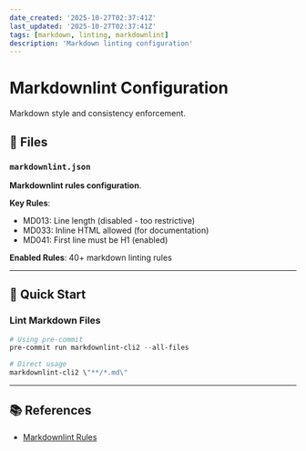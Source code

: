 ```yaml
---
date_created: '2025-10-27T02:37:41Z'
last_updated: '2025-10-27T02:37:41Z'
tags: [markdown, linting, markdownlint]
description: 'Markdown linting configuration'
---
```


# Markdownlint Configuration

Markdown style and consistency enforcement.

## 📁 Files

### `markdownlint.json`
**Markdownlint rules configuration**.

**Key Rules**:
- MD013: Line length (disabled - too restrictive)
- MD033: Inline HTML allowed (for documentation)
- MD041: First line must be H1 (enabled)

**Enabled Rules**: 40+ markdown linting rules

---

## 🚀 Quick Start

### Lint Markdown Files

```powershell
# Using pre-commit
pre-commit run markdownlint-cli2 --all-files

# Direct usage
markdownlint-cli2 \"**/*.md\"
```

---

## 📚 References

- [Markdownlint Rules](https://github.com/DavidAnson/markdownlint/blob/main/doc/Rules.md)
